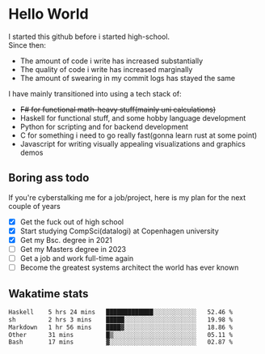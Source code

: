 # Hello World

I started this github before i started high-school.  
Since then:
- The amount of code i write has increased substantially
- The quality of code i write has increased marginally
- The amount of swearing in my commit logs has stayed the same

I have mainly transitioned into using a tech stack of:
- ~~F# for functional math-heavy stuff(mainly uni calculations)~~
- Haskell for functional stuff, and some hobby language development
- Python for scripting and for backend development
- C for something i need to go really fast(gonna learn rust at some point)
- Javascript for writing visually appealing visualizations and graphics demos

## Boring ass todo
If you're cyberstalking me for a job/project, here is my plan for the next couple of years
- [x] Get the fuck out of high school
- [x] Start studying CompSci(datalogi) at Copenhagen university
- [x] Get my Bsc. degree in 2021
- [ ] Get my Masters degree in 2023
- [ ] Get a job and work full-time again
- [ ] Become the greatest systems architect the world has ever known

## Wakatime stats
<!--START_SECTION:waka-->

```txt
Haskell    5 hrs 24 mins   █████████████░░░░░░░░░░░░   52.46 %
sh         2 hrs 3 mins    █████░░░░░░░░░░░░░░░░░░░░   19.98 %
Markdown   1 hr 56 mins    ████▓░░░░░░░░░░░░░░░░░░░░   18.86 %
Other      31 mins         █▒░░░░░░░░░░░░░░░░░░░░░░░   05.11 %
Bash       17 mins         ▓░░░░░░░░░░░░░░░░░░░░░░░░   02.87 %
```

<!--END_SECTION:waka-->

